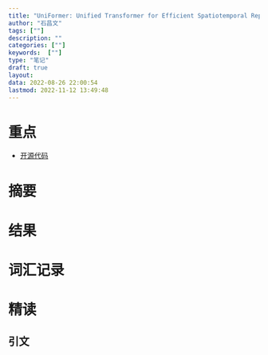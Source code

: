 ```yaml
---
title: "UniFormer: Unified Transformer for Efficient Spatiotemporal Representation Learning"
author: "石昌文"
tags: [""]
description: ""
categories: [""]
keywords:  [""]
type: "笔记"
draft: true
layout: 
data: 2022-08-26 22:00:54
lastmod: 2022-11-12 13:49:48
---
```


# 重点

- [开源代码](https://github.com/sense-x/uniformer)

# 摘要

# 结果

# 词汇记录

# 精读

## 引文
